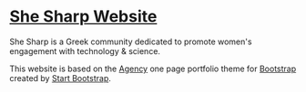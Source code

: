# [She Sharp Website](http://shesharpgr.org/)

She Sharp is a Greek community dedicated to promote women's engagement with technology & science.

This website is based on the [Agency](http://startbootstrap.com/template-overviews/agency/) one page portfolio theme for [Bootstrap](http://getbootstrap.com/) created by [Start Bootstrap](http://startbootstrap.com/).
